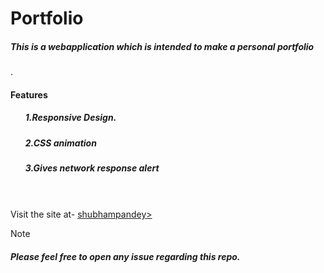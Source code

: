 # Portfolio


<h5>This is a webapplication which is intended to make a  personal portfolio</h5> .

<br>
<h4>Features </h4>
<ul>
  <h5>1.Responsive Design.</h5>
  <h5>2.CSS animation</h5>
  <h5>3.Gives network response alert</h5>
  </ul>

<br><br>
Visit the site at-
<a href="https://shubhampandeyhld.github.io/portfolio/">shubhampandey></a>
<br>

<h>Note<h4>
<h5>Please feel free to open any issue regarding this repo.<h5>
